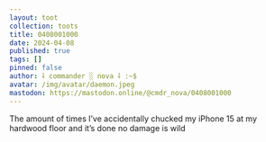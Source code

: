 ```yaml
---
layout: toot
collection: toots
title: 0408001000
date: 2024-04-08
published: true
tags: []
pinned: false
author: ⸸ commander ░ nova ⸸ :~$
avatar: /img/avatar/daemon.jpeg
mastodon: https://mastodon.online/@cmdr_nova/0408001000
---
```


The amount of times I’ve accidentally chucked my iPhone 15 at my hardwood floor and it’s done no damage is wild
